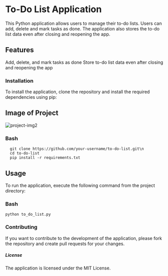 # To-Do List Application
This Python application allows users to manage their to-do lists. Users can add, delete and mark tasks as done. The application also stores the to-do list data even after closing and reopening the app.

## Features
Add, delete, and mark tasks as done
Store to-do list data even after closing and reopening the app
### Installation
To install the application, clone the repository and install the required dependencies using pip:
## Image of Project
![project-img2](https://github.com/roshan589/TO-DO-List/assets/78953555/c00ff6b3-8314-4f07-a9ad-cc88af3c0146)
### Bash
```` http
  git clone https://github.com/your-username/to-do-list.git\n
  cd to-do-list
  pip install -r requirements.txt
````
## Usage
To run the application, execute the following command from the project directory:
### Bash
```` http
python to_do_list.py
````

### Contributing
If you want to contribute to the development of the application, please fork the repository and create pull requests for your changes.
##### License
The application is licensed under the MIT License.
